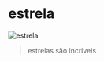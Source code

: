 # estrela
![estrela](https://www.google.com/url?sa=i&url=https%3A%2F%2Fbr.freepik.com%2Ffotos-premium%2Fpadrao-com-uma-ilustracao-em-aquarela-de-estrelas-brilhantes_24186786.htm&psig=AOvVaw0iSvjjgJvQS_FgWcJ1lyw3&ust=1715264371191000&source=images&cd=vfe&opi=89978449&ved=0CBAQjRxqFwoTCNC4t4ig_oUDFQAAAAAdAAAAABBI)
> estrelas são incriveis
